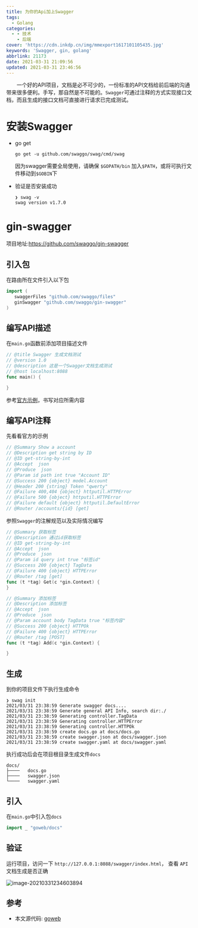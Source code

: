 ```yaml
---
title: 为你的Api加上Swagger
tags:
  - Golang
categories:
  - - 技术
    - 后端
cover: 'https://cdn.inkdp.cn/img/mmexport1617101105435.jpg'
keywords: 'Swagger, gin, golang'
abbrlink: 21173
date: 2021-03-31 21:09:56
updated: 2021-03-31 23:46:56
---
```


&emsp;&emsp;一个好的API项目，文档是必不可少的，一份标准的API文档给前后端的沟通带来很多便利。手写，那自然是不可能的。`Swagger`可通过注释的方式实现接口文档，而且生成的接口文档可直接进行请求已完成测试。

# 安装Swagger

- go get

  ```
  go get -u github.com/swaggo/swag/cmd/swag
  ```

  因为swagger需要全局使用，请确保 `$GOPATH/bin` 加入`$PATH`，或将可执行文件移动到`$GOBIN`下

- 验证是否安装成功

  ```shell
  ❯ swag -v
  swag version v1.7.0
  ```



# gin-swagger

项目地址:https://github.com/swaggo/gin-swagger

## 引入包

在路由所在文件引入以下包

```go
import (
   swaggerFiles "github.com/swaggo/files"
   ginSwagger "github.com/swaggo/gin-swagger"
)
```

## 编写API描述

在`main.go`函数前添加项目描述文件

```go
// @title Swagger 生成文档测试
// @version 1.0
// @description 这是一个Swagger文档生成测试
// @host localhost:8088
func main() {

}
```

参考[官方示例](https://github.com/swaggo/swag/blob/master/README_zh-CN.md#%E5%A6%82%E4%BD%95%E4%B8%8Egin%E9%9B%86%E6%88%90)，书写对应所需内容

## 编写API注释

先看看官方的示例

```go
// @Summary Show a account
// @Description get string by ID
// @ID get-string-by-int
// @Accept  json
// @Produce  json
// @Param id path int true "Account ID"
// @Success 200 {object} model.Account
// @Header 200 {string} Token "qwerty"
// @Failure 400,404 {object} httputil.HTTPError
// @Failure 500 {object} httputil.HTTPError
// @Failure default {object} httputil.DefaultError
// @Router /accounts/{id} [get]
```

参照`Swagger`的注解规范以及实际情况编写

```go
// @Summary 获取标签
// @Description 通过id获取标签
// @ID get-string-by-int
// @Accept  json
// @Produce  json
// @Param id query int true "标签id"
// @Success 200 {object} TagData
// @Failure 400 {object} HTTPError
// @Router /tag [get]
func (t *tag) Get(c *gin.Context) {
}

// @Summary 添加标签
// @Description 添加标签
// @Accept  json
// @Produce  json
// @Param account body TagData true "标签内容"
// @Success 200 {object} HTTPOk
// @Failure 400 {object} HTTPError
// @Router /tag [POST]
func (t *tag) Add(c *gin.Context) {

}
```

## 生成

到你的项目文件下执行生成命令

```shell
❯ swag init
2021/03/31 23:38:59 Generate swagger docs....
2021/03/31 23:38:59 Generate general API Info, search dir:./
2021/03/31 23:38:59 Generating controller.TagData
2021/03/31 23:38:59 Generating controller.HTTPError
2021/03/31 23:38:59 Generating controller.HTTPOk
2021/03/31 23:38:59 create docs.go at docs/docs.go
2021/03/31 23:38:59 create swagger.json at docs/swagger.json
2021/03/31 23:38:59 create swagger.yaml at docs/swagger.yaml
```

执行成功后会在项目根目录生成文件`docs`

```
docs/
├────   docs.go
├────   swagger.json
└────   swagger.yaml
```

## 引入

在`main.go`中引入包`docs`

```go
import _ "goweb/docs"
```

## 验证

运行项目，访问一下 `http://127.0.0.1:8088/swagger/index.html`， 查看 `API` 文档生成是否正确

![image-20210331234603894](https://cdn.inkdp.cn/img/image-20210331234603894.png)

## 参考

* 本文源代码: [goweb](https://github.com/InkDP/goweb.git)
